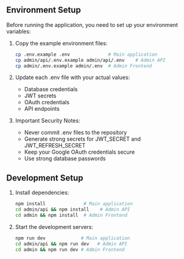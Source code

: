 
## Environment Setup

Before running the application, you need to set up your environment variables:

1. Copy the example environment files:
   ```bash
   cp .env.example .env              # Main application
   cp admin/api/.env.example admin/api/.env    # Admin API
   cp admin/.env.example admin/.env  # Admin Frontend
   ```

2. Update each .env file with your actual values:
   - Database credentials
   - JWT secrets
   - OAuth credentials
   - API endpoints

3. Important Security Notes:
   - Never commit .env files to the repository
   - Generate strong secrets for JWT_SECRET and JWT_REFRESH_SECRET
   - Keep your Google OAuth credentials secure
   - Use strong database passwords

## Development Setup

1. Install dependencies:
   ```bash
   npm install              # Main application
   cd admin/api && npm install    # Admin API
   cd admin && npm install  # Admin Frontend
   ```

2. Start the development servers:
   ```bash
   npm run dev             # Main application
   cd admin/api && npm run dev   # Admin API
   cd admin && npm run dev # Admin Frontend
   ```
